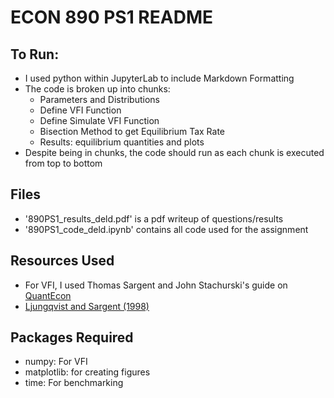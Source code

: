 # ECON 890 PS1 README

## To Run:
- I used python within JupyterLab to include Markdown Formatting
- The code is broken up into chunks:
    - Parameters and Distributions
    - Define VFI Function
    - Define Simulate VFI Function
    - Bisection Method to get Equilibrium Tax Rate
    - Results: equilibrium quantities and plots
- Despite being in chunks, the code should run as each chunk is executed from top to bottom

## Files
- '890PS1_results_deld.pdf' is a pdf writeup of questions/results
- '890PS1_code_deld.ipynb' contains all code used for the assignment

## Resources Used
- For VFI, I used Thomas Sargent and John Stachurski's guide on [QuantEcon](https://jax.quantecon.org/opt_savings_1.html)
- [Ljungqvist and Sargent (1998)](https://www.jstor.org/stable/10.1086/250020)

## Packages Required
- numpy: For VFI
- matplotlib: for creating figures
- time: For benchmarking
